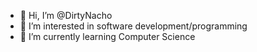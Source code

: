 - 👋 Hi, I’m @DirtyNacho
- 👀 I’m interested in software development/programming
- 🌱 I’m currently learning Computer Science

<!---
DirtyNacho/DirtyNacho is a ✨ special ✨ repository because its `README.md` (this file) appears on your GitHub profile.
You can click the Preview link to take a look at your changes.
--->
